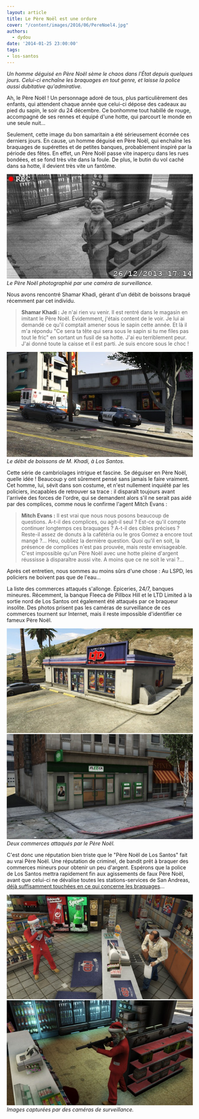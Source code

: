 ```yaml
---
layout: article
title: Le Père Noël est une ordure
cover: "/content/images/2016/06/PereNoel4.jpg"
authors:
  - dydou
date: '2014-01-25 23:00:00'
tags:
- los-santos
---
```


_Un homme déguisé en Père Noël sème le chaos dans l'État depuis quelques jours. Celui-ci enchaîne les braquages en tout genre, et laisse la police aussi dubitative qu'admirative._

Ah, le Père Noël ! Un personnage adoré de tous, plus particulièrement des enfants, qui attendent chaque année que celui-ci dépose des cadeaux au pied du sapin, le soir du 24 décembre. Ce bonhomme tout habillé de rouge, accompagné de ses rennes et équipé d'une hotte, qui parcourt le monde en une seule nuit...

Seulement, cette image du bon samaritain a été sérieusement écornée ces derniers jours. En cause, un homme déguisé en Père Noël, qui enchaîne les braquages de supérettes et de petites banques, probablement inspiré par la période des fêtes. En effet, un Père Noël passe vite inaperçu dans les rues bondées, et se fond très vite dans la foule. De plus, le butin du vol caché dans sa hotte, il devient très vite un fantôme.

![Le Père Noël photographié par une caméra de surveillance.](/content/images/2016/06/PereNoel.jpg)
_Le Père Noël photographié par une caméra de surveillance._

Nous avons rencontré Shamar Khadi, gérant d'un débit de boissons braqué récemment par cet individu.

> **Shamar Khadi :** Je n'ai rien vu venir. Il est rentré dans le magasin en imitant le Père Noël. Évidemment, j'étais content de le voir. Je lui ai demandé ce qu'il comptait amener sous le sapin cette année. Et là il m'a répondu "Ce sera ta tête qui sera sous le sapin si tu me files pas tout le fric" en sortant un fusil de sa hotte. J'ai eu terriblement peur. J'ai donné toute la caisse et il est parti. Je suis encore sous le choc !

![Le débit de boissons de M. Khadi, à Los Santos.](/content/images/2016/06/PereNoel2.jpg)
_Le débit de boissons de M. Khadi, à Los Santos._

Cette série de cambriolages intrigue et fascine. Se déguiser en Père Noël, quelle idée ! Beaucoup y ont sûrement pensé sans jamais le faire vraiment. Cet homme, lui, sévit dans son costume, et n'est nullement inquiété par les policiers, incapables de retrouver sa trace : il disparaît toujours avant l'arrivée des forces de l'ordre, qui se demandent alors s'il ne serait pas aidé par des complices, comme nous le confirme l'agent Mitch Evans :

> **Mitch Evans :** Il est vrai que nous nous posons beaucoup de questions. A-t-il des complices, ou agit-il seul ? Est-ce qu'il compte continuer longtemps ces braquages ? A-t-il des cibles précises ? Reste-il assez de donuts à la cafétéria ou le gros Gomez a encore tout mangé ?... Heu, oubliez la dernière question. Quoi qu'il en soit, la présence de complices n'est pas prouvée, mais reste envisageable. C'est impossible qu'un Père Noël avec une hotte pleine d'argent réussisse à disparaître aussi vite. A moins que ce ne soit le vrai ?...

Après cet entretien, nous sommes au moins sûrs d'une chose : Au LSPD, les policiers ne boivent pas que de l'eau...

La liste des commerces attaqués s'allonge. Épiceries, 24/7, banques mineures. Récemment, la banque Fleeca de Pillbox Hill et le LTD Limited à la sortie nord de Los Santos ont également été attaqués par ce braqueur insolite. Des photos prisent pas les caméras de surveillance de ces commerces tournent sur Internet, mais il reste impossible d'identifier ce fameux Père Noël.

![](/content/images/2016/06/PereNoel3.jpg)
![Deux commerces attaqués par le Père Noël.](/content/images/2016/06/PereNoel6.jpg)
_Deux commerces attaqués par le Père Noël._

C'est donc une réputation bien triste que le "Père Noël de Los Santos" fait au vrai Père Noël. Une réputation de criminel, de bandit prêt à braquer des commerces mineurs pour obtenir un peu d'argent. Espérons que la police de Los Santos mettra rapidement fin aux agissements de faux Père Noël, avant que celui-ci ne dévalise toutes les stations-services de San Andreas, [déjà suffisamment touchées en ce qui concerne les braquages](/2013/12/10/les-supermarches--cibles-favorites-des-braqueurs-amateurs/)...

![](/content/images/2016/06/PereNoel4_0.jpg)
![Images capturées par des caméras de surveillance.](/content/images/2016/06/PereNoel5.jpg)
_Images capturées par des caméras de surveillance._